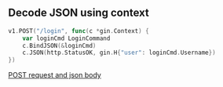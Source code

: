## Decode JSON using context

```go
v1.POST("/login", func(c *gin.Context) {
    var loginCmd LoginCommand
    c.BindJSON(&loginCmd)
    c.JSON(http.StatusOK, gin.H{"user": loginCmd.Username})
})
```

[POST request and json body](https://github.com/gin-gonic/gin/issues/424)
